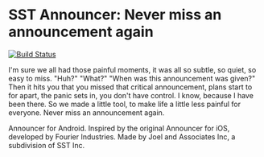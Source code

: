 # SST Announcer: Never miss an announcement again
[![Build Status](https://travis-ci.org/joeltio/sstannouncer.svg?branch=kotlin)](https://travis-ci.org/joeltio/sstannouncer)

I'm sure we all had those painful moments,
it was all so subtle, so quiet, so easy to miss.
"Huh?" "What?" "When was this announcement was given?"
Then it hits you that you missed that critical announcement,
plans start to for apart, the panic sets in, you don't have control.
I know, because I have been there.
So we made a little tool, to make life a little less painful for everyone.
Never miss an announcement again.

Announcer for Android.
Inspired by the original Announcer for iOS, developed by Fourier Industries.
Made by Joel and Associates Inc, a subdivision of SST Inc.

